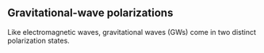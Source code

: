 ## Gravitational-wave polarizations

Like electromagnetic waves, gravitational waves (GWs) come in two distinct polarization states.
